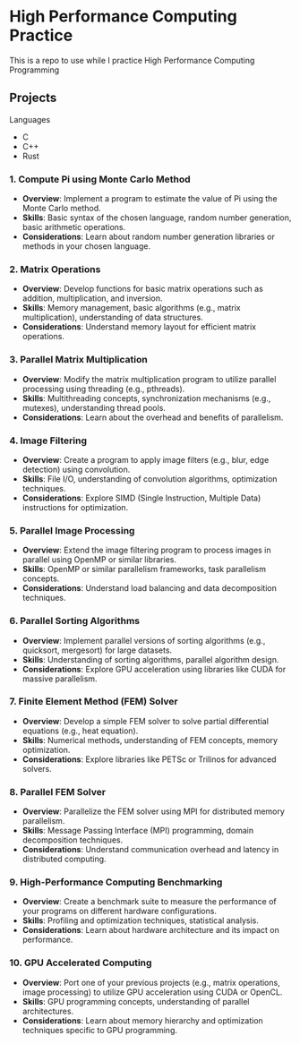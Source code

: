# High Performance Computing Practice
This is a repo to use while I practice High Performance Computing Programming

## Projects
Languages
- C
- C++
- Rust

### 1. Compute Pi using Monte Carlo Method
- **Overview**: Implement a program to estimate the value of Pi using the Monte Carlo method.
- **Skills**: Basic syntax of the chosen language, random number generation, basic arithmetic operations.
- **Considerations**: Learn about random number generation libraries or methods in your chosen language.

### 2. Matrix Operations
- **Overview**: Develop functions for basic matrix operations such as addition, multiplication, and inversion.
- **Skills**: Memory management, basic algorithms (e.g., matrix multiplication), understanding of data structures.
- **Considerations**: Understand memory layout for efficient matrix operations.

### 3. Parallel Matrix Multiplication
- **Overview**: Modify the matrix multiplication program to utilize parallel processing using threading (e.g., pthreads).
- **Skills**: Multithreading concepts, synchronization mechanisms (e.g., mutexes), understanding thread pools.
- **Considerations**: Learn about the overhead and benefits of parallelism.

### 4. Image Filtering
- **Overview**: Create a program to apply image filters (e.g., blur, edge detection) using convolution.
- **Skills**: File I/O, understanding of convolution algorithms, optimization techniques.
- **Considerations**: Explore SIMD (Single Instruction, Multiple Data) instructions for optimization.

### 5. Parallel Image Processing
- **Overview**: Extend the image filtering program to process images in parallel using OpenMP or similar libraries.
- **Skills**: OpenMP or similar parallelism frameworks, task parallelism concepts.
- **Considerations**: Understand load balancing and data decomposition techniques.

### 6. Parallel Sorting Algorithms
- **Overview**: Implement parallel versions of sorting algorithms (e.g., quicksort, mergesort) for large datasets.
- **Skills**: Understanding of sorting algorithms, parallel algorithm design.
- **Considerations**: Explore GPU acceleration using libraries like CUDA for massive parallelism.

### 7. Finite Element Method (FEM) Solver
- **Overview**: Develop a simple FEM solver to solve partial differential equations (e.g., heat equation).
- **Skills**: Numerical methods, understanding of FEM concepts, memory optimization.
- **Considerations**: Explore libraries like PETSc or Trilinos for advanced solvers.

### 8. Parallel FEM Solver
- **Overview**: Parallelize the FEM solver using MPI for distributed memory parallelism.
- **Skills**: Message Passing Interface (MPI) programming, domain decomposition techniques.
- **Considerations**: Understand communication overhead and latency in distributed computing.

### 9. High-Performance Computing Benchmarking
- **Overview**: Create a benchmark suite to measure the performance of your programs on different hardware configurations.
- **Skills**: Profiling and optimization techniques, statistical analysis.
- **Considerations**: Learn about hardware architecture and its impact on performance.

### 10. GPU Accelerated Computing
- **Overview**: Port one of your previous projects (e.g., matrix operations, image processing) to utilize GPU acceleration using CUDA or OpenCL.
- **Skills**: GPU programming concepts, understanding of parallel architectures.
- **Considerations**: Learn about memory hierarchy and optimization techniques specific to GPU programming.
